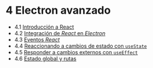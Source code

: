 # 4 Electron avanzado

- 4.1 [Introducción a React](./01_intro_react.md)
- 4.2 [Integración de _React_ en _Electron_](./02_electron_vite_project.md)
- 4.3 [Eventos _React_](./03_react_events.md)
- 4.4 [Reaccionando a cambios de estado con `useState`](./04_react_state.md)
- 4.5 [Responder a cambios externos con  `useEffect`](./05_react_effect.md)
- 4.6 [Estado global y rutas](./06_react_router_redux.md)